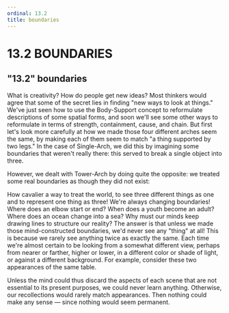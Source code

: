 ```yaml
---
ordinal: 13.2
title: boundaries
---
```


# 13.2 BOUNDARIES

<h2>"13.2" boundaries</h2>
What is creativity? How do people get new ideas? Most thinkers would agree that some of the secret lies in finding "new ways to look at things." We've just seen how to use the Body-Support concept to reformulate descriptions of some spatial forms, and soon we'll see some other ways to reformulate in terms of strength, containment, cause, and chain. But first let's look more carefully at how we made those four different arches seem the same, by making each of them seem to match "a thing supported by two legs." In the case of Single-Arch, we did this by imagining some boundaries that weren't really there: this served to break a single object into three.

However, we dealt with Tower-Arch by doing quite the opposite: we treated some real boundaries as though they did not exist:

How cavalier a way to treat the world, to see three different things as one and to represent one thing as three! We're always changing boundaries! Where does an elbow start or end? When does a youth become an adult? Where does an ocean change into a sea? Why must our minds keep drawing lines to structure our reality? The answer is that unless we made those mind-constructed boundaries, we'd never see any "thing" at all! This is because we rarely see anything twice as exactly the same. Each time we're almost certain to be looking from a somewhat different view, perhaps from nearer or farther, higher or lower, in a different color or shade of light, or against a different background. For example, consider these two appearances of the same table.

Unless the mind could thus discard the aspects of each scene that are not essential to its present purposes, we could never learn anything. Otherwise, our recollections would rarely match appearances. Then nothing could make any sense &mdash; since nothing would seem permanent.
